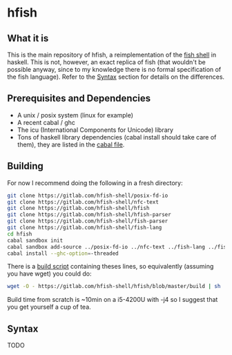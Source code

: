 # hfish

## What it is

This is the main repository of hfish, a reimplementation of the [fish shell][fish-shell] in haskell.
This is not, however, an exact replica of fish (that wouldn't be possible anyway, since to my knowledge there is no formal specification of the fish language).
Refer to the [Syntax](#syntax) section for details on the differences.

## Prerequisites and Dependencies
  * A unix / posix system (linux for example)
  * A recent cabal / ghc
  * The icu (International Components for Unicode) library
  * Tons of haskell library dependencies (cabal install should take care of them), they are listed in the [cabal file][hfish-cabal-file].


## Building

For now I recommend doing the following in a fresh directory:

```sh
git clone https://gitlab.com/hfish-shell/posix-fd-io
git clone https://gitlab.com/hfish-shell/nfc-text
git clone https://gitlab.com/hfish-shell/hfish
git clone https://gitlab.com/hfish-shell/hfish-parser
git clone https://gitlab.com/hfish-shell/fish-parser
git clone https://gitlab.com/hfish-shell/fish-lang
cd hfish
cabal sandbox init
cabal sandbox add-source ../posix-fd-io ../nfc-text ../fish-lang ../fish-parser ../hfish-parser
cabal install --ghc-option=-threaded
```

There is a [build script][hfish-build-script] containing theses lines, so equivalently (assuming you have wget) you could do:
```sh
wget -O - https://gitlab.com/hfish-shell/hfish/blob/master/build | sh
```

Build time from scratch is ~10min on a i5-4200U with -j4 so I suggest that you get yourself a cup of tea.

## Syntax

TODO


[hfish-cabal-file]: https://gitlab.com/hfish-shell/hfish/blob/master/hfish.cabal
[hfish-build-script]: https://gitlab.com/hfish-shell/hfish/blob/master/build
[fish-shell]: https://github.com/fish-shell/fish-shell/
